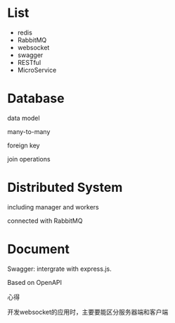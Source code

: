 # List

* redis
* RabbitMQ
* websocket
* swagger
* RESTful 
* MicroService

# Database

data model

many-to-many

foreign key

join operations

# Distributed System

including manager and workers

connected with RabbitMQ

# Document

Swagger: intergrate with express.js.

Based on OpenAPI



心得

开发websocket的应用时，主要要能区分服务器端和客户端





